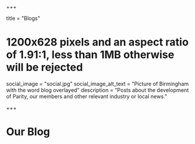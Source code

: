 +++

title = "Blogs"
# 1200x628 pixels and an aspect ratio of 1.91:1, less than 1MB otherwise will be rejected
social_image = "social.jpg"
social_image_alt_text = "Picture of Birmingham with the word blog overlayed"
description = "Posts about the development of Parity, our members and other relevant industry or local news."

+++

# Our Blog
